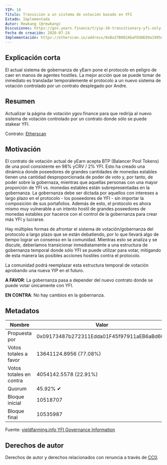 ```yaml
---
YIP: 10
Título: Transición a un sistema de votación basado en YFI
Estado: Implementada
Autor: Rewkang (@rewkang)
Discusiones: https://gov.yearn.finance/t/yip-10-transitionary-yfi-only-voting/481
Fecha de creación: 2020-07-24
Implementación: https://etherscan.io/address/0xBa37B002AbaFDd8E89a1995dA52740bbC013D992
---
```


## Explicación corta
<!--"If you can't explain it simply, you don't understand it well enough." Simply describe the outcome the proposed changes intends to achieve. This should be non-technical and accessible to a casual community member.-->
El actual sistema de gobernanza de yEarn pone el protocolo en peligro de caer en manos de agentes hostiles. La mejor acción que se puede tomar de inmediato es transladar temporalemente el protocolo a un nuevo sistema de votación controlado por un contrato desplegado por Andre.

## Resumen
<!--A short (~200 word) description of the proposed change, the abstract should clearly describe the proposed change. This is what *will* be done if the YIP is implemented, not *why* it should be done or *how* it will be done. If the YIP proposes deploying a new contract, write, "we propose to deploy a new contract that will do x".-->
Actualizar la página de votación ygov.finance para que redirija al nuevo sistema de votación controlado por un contrato donde sólo se puede stakear YFI.

Contrato: [Etherscan](https://etherscan.io/address/0xad7e09665caa3404d9c6525d5997a10fc6c12cfe)

## Motivación
<!--This is the problem statement. This is the *why* of the YIP. It should clearly explain *why* the current state of the protocol is inadequate.  It is critical that you explain *why* the change is needed, if the YIP proposes changing how something is calculated, you must address *why* the current calculation is innaccurate or wrong. This is not the place to describe how the YIP will address the issue!-->

El contrato de votación actual de yEarn acepta BTP (Balancer Pool Tokens) de una pool consistente en 98% yCRV / 2% YFI. Esto ha creado una dinámica donde poseedores de grandes cantidades de monedas estables tienen una cantidad desproporcionada de poder de voto y, por tanto, de poder sobre la gobernaza, mientras que aquellas personas con una mayor proporción de YFI vs. monedas estables están subrepresentadas en la gobernanza. La gobernanza debe ser dictada por aquellos con intereses a largo plazo en el protocolo - los poseedores de YFI - sin importar la composición de sus portafolios. Además de esto, el protocolo es ahora mismo muy vulnerable a un intento hostil de grandes poseedores de monedas estables por hacerce con el control de la gobernanza para crear más YFI y lucrarse. 

Hay múltiples formas de afrontar el sistema de votación/gobernanza del protocolo a largo plazo que se están debatiendo, por lo que llevará algo de tiempo lograr un consenso en la comunidad. Mientras esto se analiza y se discute, deberíamos transicionar inmediatamente a una estructura de gobernanza temporal donde sólo YFI se puede utilizar para votar, mitigando de esta manera las posibles acciones hostiles contra el protocolo. 

La comunidad podrá reemplazar esta estructura temporal de votación aprobando una nueva YIP en el futuro.

**A FAVOR**:  La gobernanza pasa a depender del nuevo contrato donde se puede votar únicamente con YFI.

**EN CONTRA**: No hay cambios en la gobernanza.

## Metadatos

| Nombre                | Valor                                      |
|---------------------|--------------------------------------------|
| Propuesta por         | 0x09173487b272311Edda01F45f97911aEB6aBd602 |
| Votos totales a favor     | 13641124.8956 (77.08%)                     |
| Votos totales en contra | 4054142.5578 (22.91%)                      |
| Quorum              | 45.92% ✔                                   |
| Bloque inicial         | 10518707                                   |
| Bloque final           | 10535987                                   |

Fuente: [yieldfarming.info YFI Governance Information](https://yieldfarming.info/yearn/vote/)

## Derechos de autor
Derechos de autor y derechos relacionados con renuncia a través de [CC0](https://creativecommons.org/publicdomain/zero/1.0/).
